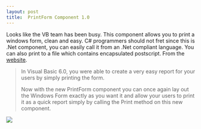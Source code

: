 ```yaml
---
layout: post
title:  PrintForm Component 1.0
---
```

Looks like the VB team has been busy. This component allows you to print a windows form, clean and easy. C# programmers should not fret since this is .Net component, you can easily call it from an .Net compliant language. You can also print to a file which contains encapsulated postscript. From the [website](http://msdn2.microsoft.com/en-us/vbasic/aa701261.aspx).

> In Visual Basic 6.0, you were able to create a very easy report for your users by simply printing the form. 
> 
> Now with the new PrintForm component you can once again lay out the Windows Form exactly as you want it and allow your users to print it as a quick report simply by calling the Print method on this new component.

![](http://msdn2.microsoft.com/en-us/vbasic/aa701261.PrintForm_Large2.jpg)
